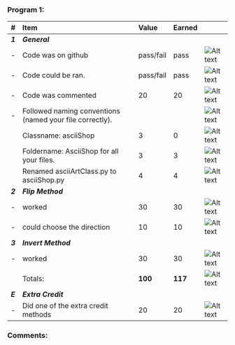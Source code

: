 ### Program 1:
| #       | Item                                                       | Value       | Earned   |                |
|:--------|:-----------------------------------------------------------|:------------|:---------|:---------------|
| ***1*** | ***General***                                              |             |          |  |
| -       | Code was on github                                         | pass/fail   |   pass       | ![Alt text][1] |
| -       | Code could be ran.                                         | pass/fail   |   pass       | ![Alt text][1] |
| -       | Code was commented                                         |    20       |    20    | ![Alt text][1] |
| -       | Followed naming conventions (named your file correctly).   |            |         | ![Alt text][1] |
|         |      Classname: asciiShop                                  |    3       |     0   | ![Alt text][2] |
|         |     Foldername: AsciiShop for all your files.              |    3       |     3   | ![Alt text][1] |   
|         |     Renamed asciiArtClass.py to asciiShop.py               |    4       |     4   | ![Alt text][1] |
| ***2*** | ***Flip Method***                                          |             |          |   |
| -       | worked                                                     |    30       |    30    | ![Alt text][1] |
| -       | could choose the direction                                 |    10        |    10     | ![Alt text][1] |
| ***3*** | ***Invert Method***                                        |             |          |   |
| -       | worked                                                     |    30       |    30    | ![Alt text][1] |
|         | Totals:                                                    | **100**     |  **117** | ![Alt text][1] |
| ***E*** | ***Extra Credit***                                         |             |          |   |
| -       | Did one of the extra credit methods                        |    20       |    20     | ![Alt text][1] |

### Comments:
```

```

[1]: http://f.cl.ly/items/3E231i211n2E042B1U3K/right.png  "Correct"
[2]: http://f.cl.ly/items/2X473C1Q1F2x3S1E4231/wrong.gif  "Incorrect"
[3]: http://f.cl.ly/items/1A0d2Q1J1N1u0C3g0C1s/null.gif  "Errors"
